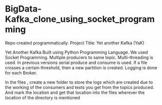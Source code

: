 # BigData-Kafka_clone_using_socket_programming

Repo created programmatically. Project Title: Yet another Kafka (YaK)

Yet Another Kafka Built using Python Programming Language. We used Socket Programming. Multiple producers to same topic. 
Multi-threading is used. In previous versions serial produce and consume is used.
If a file crosses a certain threshold, then a new partition is created. Logging is done for each Broker.

In the files , create a new folder to store the logs which are created due to the working of the consumers and texts you get from the topics produced.
And mark the location and get that location into the files wherever the location of the directory is mentioned
